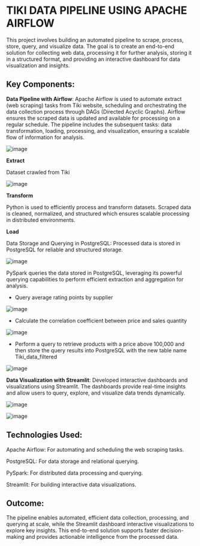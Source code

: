 # TIKI DATA PIPELINE USING APACHE AIRFLOW

This project involves building an automated pipeline to scrape, process, store, query, and visualize data. The goal is to create an end-to-end solution for collecting web data, processing it for further analysis, storing it in a structured format, and providing an interactive dashboard for data visualization and insights.

## Key Components:
**Data Pipeline with Airflow**:
Apache Airflow is used to automate extract (web scraping) tasks from Tiki website, scheduling and orchestrating the data collection process through DAGs (Directed Acyclic Graphs).
Airflow ensures the scraped data is updated and available for processing on a regular schedule. The pipeline includes the subsequent tasks: data transformation, loading, processing, and visualization, ensuring a scalable flow of information for analysis.

![image](https://github.com/user-attachments/assets/c5e80ee3-776b-4ead-86fa-fc61fce7cb9c)

**Extract**

Dataset crawled from Tiki

![image](https://github.com/user-attachments/assets/6a55db2f-3cc7-491d-9730-a117312c584e)

**Transform**

Python is used to efficiently process and transform datasets. Scraped data is cleaned, normalized, and structured which ensures scalable processing in distributed environments.

**Load**

Data Storage and Querying in PostgreSQL:
Processed data is stored in PostgreSQL for reliable and structured storage.

![image](https://github.com/user-attachments/assets/4f2a9909-19fa-46e1-82ae-9bf1be9bf6e8)

PySpark queries the data stored in PostgreSQL, leveraging its powerful querying capabilities to perform efficient extraction and aggregation for analysis.

- Query average rating points by supplier

![image](https://github.com/user-attachments/assets/004ebb9f-41e6-412a-b68a-5aa3ad01cc02)

- Calculate the correlation coefficient between price and sales quantity

![image](https://github.com/user-attachments/assets/11911b10-5f13-48ca-a69b-0dcaaf70ace3)

- Perform a query to retrieve products with a price above 100,000 and then store the query results into PostgreSQL with the new table name Tiki_data_filtered

![image](https://github.com/user-attachments/assets/ecda7cc9-057b-44f0-bebc-84b100ff5100)

**Data Visualization with Streamlit**: Developed interactive dashboards and visualizations using Streamlit.
The dashboards provide real-time insights and allow users to query, explore, and visualize data trends dynamically.

![image](https://github.com/user-attachments/assets/de389693-9a78-4216-9f3f-dea85a5b58ac)

![image](https://github.com/user-attachments/assets/eec0bce4-3399-4f09-9b8f-aaa9627d9288)

## Technologies Used:
Apache Airflow: For automating and scheduling the web scraping tasks.

PostgreSQL: For data storage and relational querying.

PySpark: For distributed data processing and querying.

Streamlit: For building interactive data visualizations.
## Outcome:
The pipeline enables automated, efficient data collection, processing, and querying at scale, while the Streamlit dashboard interactive visualizations to explore key insights. This end-to-end solution supports faster decision-making and provides actionable intelligence from the processed data.
